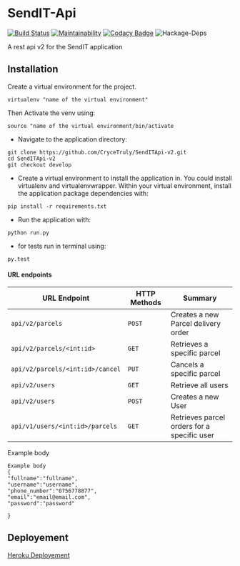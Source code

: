 # SendIT-Api
[![Build Status](https://travis-ci.org/CryceTruly/SendITApi-v2.svg?branch=develop)](https://travis-ci.org/CryceTruly/SendITApi-v2)
[![Maintainability](https://api.codeclimate.com/v1/badges/16b58c2fd68f0361a2bf/maintainability)](https://codeclimate.com/github/CryceTruly/SendITApi-v2/maintainability)
[![Codacy Badge](https://api.codacy.com/project/badge/Grade/ac47983c1bc5459e9774c9af64f7974d)](https://www.codacy.com/app/CryceTruly/SendIT-Api?utm_source=github.com&amp;utm_medium=referral&amp;utm_content=CryceTruly/SendIT-Api&amp;utm_campaign=Badge_Grade)
![Hackage-Deps](https://img.shields.io/hackage-deps/v/lens.svg)


A rest api v2 for the SendIT application

## Installation

Create a virtual environment for the project.

```
virtualenv "name of the virtual environment"
```
Then Activate the venv using:
```
source "name of the virtual environment/bin/activate
```

* Navigate to the application directory:

```
git clone https://github.com/CryceTruly/SendITApi-v2.git
cd SendITApi-v2
git checkout develop
```

* Create a virtual environment to install the
application in. You could install virtualenv and virtualenvwrapper.
Within your virtual environment, install the application package dependencies with:

```
pip install -r requirements.txt
```

* Run the application with:

```
python run.py
```
* for tests run in terminal using:

```
py.test
```

#### URL endpoints

| URL Endpoint | HTTP Methods | Summary |
| -------- | ------------- | --------- |
| `api/v2/parcels` | `POST`  | Creates a new Parcel delivery order|
| `api/v2/parcels/<int:id>` | `GET` | Retrieves a specific parcel 
| `api/v2/parcels/<int:id>/cancel` | `PUT` | Cancels a specific parcel 
| `api/v2/users` | `GET` | Retrieve all users |
| `api/v2/users` | `POST` |  Creates a new User |
| `api/v1/users/<int:id>/parcels` | `GET` | Retrieves parcel orders for a specific user 

Example body
```
Example body
{
"fullname":"fullname",
"username":"username",
"phone_number":"0756778877",
"email":"email@email.com",
"password":"password"
	
}
```
## Deployement
[Heroku Deployement](https://trulysendit.herokuapp.com)
